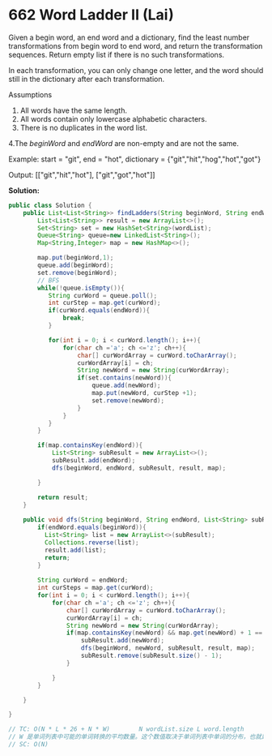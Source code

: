 # 662 Word Ladder II (Lai)

Given a begin word, an end word and a dictionary, find the least number transformations from begin word to end word, and return the transformation sequences. Return empty list if there is no such transformations.

In each transformation, you can only change one letter, and the word should still in the dictionary after each transformation. 

Assumptions

1. All words have the same length.
2. All words contain only lowercase alphabetic characters.
3. There is no duplicates in the word list.

4.The *beginWord* and *endWord* are non-empty and are not the same.

Example: start = "git", end = "hot", dictionary = {"git","hit","hog","hot","got"}

Output: [["git","hit","hot"], ["git","got","hot"]]



**Solution:**

```java
public class Solution {
    public List<List<String>> findLadders(String beginWord, String endWord, List<String> wordList) {
        List<List<String>> result = new ArrayList<>();
        Set<String> set = new HashSet<String>(wordList);
        Queue<String> queue=new LinkedList<String>();
        Map<String,Integer> map = new HashMap<>();

        map.put(beginWord,1);
        queue.add(beginWord);
        set.remove(beginWord);
        // BFS
        while(!queue.isEmpty()){
           String curWord = queue.poll();
           int curStep = map.get(curWord);
           if(curWord.equals(endWord)){
               break;
           }

           for(int i = 0; i < curWord.length(); i++){
               for(char ch ='a'; ch <='z'; ch++){
                   char[] curWordArray = curWord.toCharArray();
                   curWordArray[i] = ch;
                   String newWord = new String(curWordArray);
                   if(set.contains(newWord)){
                       queue.add(newWord);
                       map.put(newWord, curStep +1);
                       set.remove(newWord);
                   }
               }
           }
        }

        if(map.containsKey(endWord)){
            List<String> subResult = new ArrayList<>();
            subResult.add(endWord);
            dfs(beginWord, endWord, subResult, result, map);

        }

        return result;
    }
    
    public void dfs(String beginWord, String endWord, List<String> subResult, List<List<String>> result, Map<String,Integer> map){
        if(endWord.equals(beginWord)){
          List<String> list = new ArrayList<>(subResult);
          Collections.reverse(list);
          result.add(list);
          return;
        }
        
        String curWord = endWord;
        int curSteps = map.get(curWord);
        for(int i = 0; i < curWord.length(); i++){
            for(char ch ='a'; ch <='z'; ch++){
                char[] curWordArray = curWord.toCharArray();
                curWordArray[i] = ch;
                String newWord = new String(curWordArray);
                if(map.containsKey(newWord) && map.get(newWord) + 1 == curSteps){
                    subResult.add(newWord);
                    dfs(beginWord, newWord, subResult, result, map);
                    subResult.remove(subResult.size() - 1);
                }

            }
        }

    }

}

// TC: O(N * L * 26 + N * W)        N wordList.size L word.length 
// W 是单词列表中可能的单词转换的平均数量。这个数值取决于单词列表中单词的分布，也就是说，每个单词可以通过改变一个字母转换成多少其他单词。
// SC: O(N)
```

